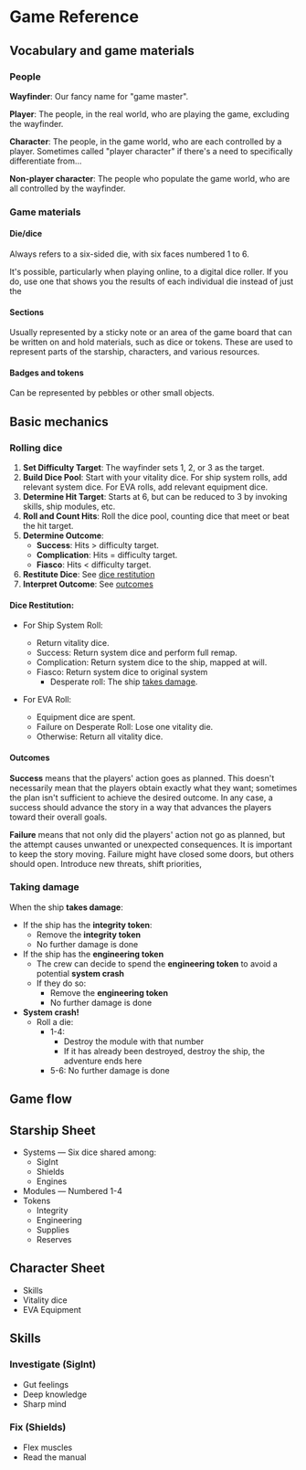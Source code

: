 # Game Reference

## Vocabulary and game materials

### People

**Wayfinder**: Our fancy name for "game master".

**Player**: The people, in the real world, who are playing the game, excluding the wayfinder.

**Character**: The people, in the game world, who are each controlled by a player. Sometimes called "player character" if there's a need to specifically differentiate from... 

**Non-player character**: The people who populate the game world, who are all controlled by the wayfinder.

### Game materials

#### Die/dice

Always refers to a six-sided die, with six faces numbered 1 to 6.

It's possible, particularly when playing online, to a digital dice roller. If you do, use one that shows you the results of each individual die instead of just the

#### Sections

Usually represented by a sticky note or an area of the game board that can be written on and hold materials, such as dice or tokens. These are used to represent parts of the starship, characters, and various resources.

#### Badges and tokens

Can be represented by pebbles or other small objects.

## Basic mechanics

### Rolling dice

1. **Set Difficulty Target**: The wayfinder sets 1, 2, or 3 as the target.
2. **Build Dice Pool**: Start with your vitality dice. For ship system rolls, add relevant system dice. For EVA rolls, add relevant equipment dice.
3. **Determine Hit Target**: Starts at 6, but can be reduced to 3 by invoking skills, ship modules, etc.
4. **Roll and Count Hits**: Roll the dice pool, counting dice that meet or beat the hit target.
5. **Determine Outcome**:
   - **Success**: Hits > difficulty target.
   - **Complication**: Hits = difficulty target.
   - **Fiasco**: Hits < difficulty target.
6. **Restitute Dice**: See [dice restitution](#dice-restitution)
7. **Interpret Outcome**: See [outcomes](#outcomes)

#### Dice Restitution:

- For Ship System Roll:
  - Return vitality dice.
  - Success: Return system dice and perform full remap. 
  - Complication: Return system dice to the ship, mapped at will. 
  - Fiasco: Return system dice to original system
    - Desperate roll: The ship [takes damage](#taking-damage).

- For EVA Roll:
  - Equipment dice are spent.
  - Failure on Desperate Roll: Lose one vitality die. 
  - Otherwise: Return all vitality dice.

#### Outcomes

**Success** means that the players' action goes as planned. This doesn't necessarily mean that the players obtain exactly what they want; sometimes the plan isn't sufficient to achieve the desired outcome.
In any case, a success should advance the story in a way that advances the players toward their overall goals.

**Failure** means that not only did the players' action not go as planned, but the attempt causes unwanted or unexpected consequences.
It is important to keep the story moving. Failure might have closed some doors, but others should open. Introduce new threats, shift priorities, 

### Taking damage

When the ship **takes damage**:
- If the ship has the **integrity token**:
  - Remove the **integrity token**
  - No further damage is done
- If the ship has the **engineering token**
  - The crew can decide to spend the **engineering token** to avoid a potential **system crash**
  - If they do so:
    - Remove the **engineering token**
    - No further damage is done
- **System crash!**
  - Roll a die:
    - 1-4:
      - Destroy the module with that number
      - If it has already been destroyed, destroy the ship, the adventure ends here
    - 5-6: No further damage is done

## Game flow

## Starship Sheet

- Systems — Six dice shared among:
  - SigInt
  - Shields
  - Engines
- Modules — Numbered 1-4
- Tokens
  - Integrity
  - Engineering
  - Supplies
  - Reserves

## Character Sheet

- Skills
- Vitality dice
- EVA Equipment

## Skills

### Investigate (SigInt)

- Gut feelings
- Deep knowledge
- Sharp mind

### Fix (Shields)

- Flex muscles
- Read the manual